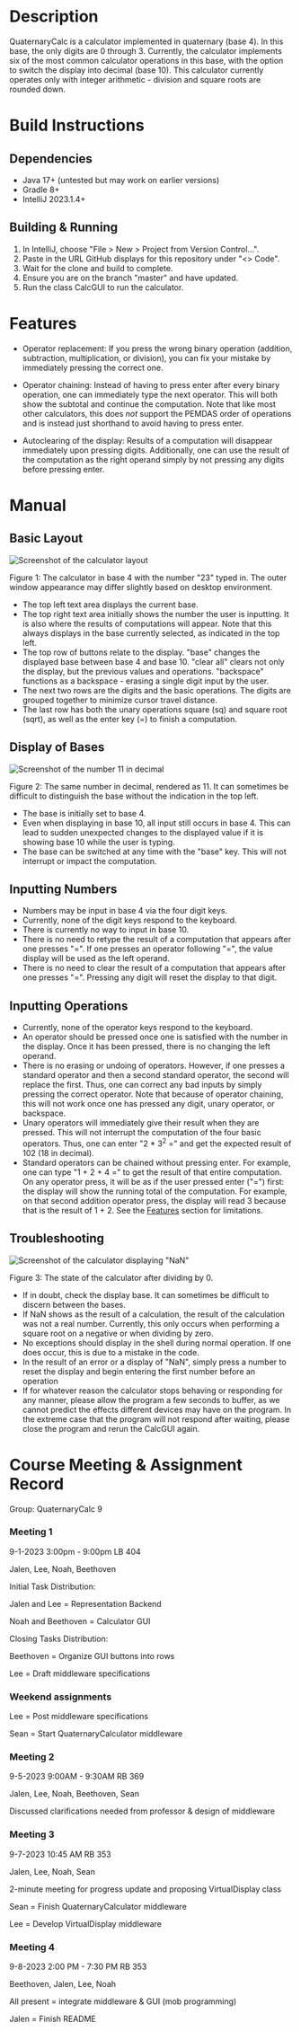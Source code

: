 # Description


QuaternaryCalc is a calculator implemented in quaternary (base 4). In this base, the only digits are
0 through 3. Currently, the calculator implements six of the most common calculator operations in
this base, with the option to switch the display into decimal (base 10). This calculator currently
operates only with integer arithmetic - division and square roots are rounded down.

# Build Instructions

## Dependencies

- Java 17+ (untested but may work on earlier versions)
- Gradle 8+
- IntelliJ 2023.1.4+

## Building & Running

1. In IntelliJ, choose "File > New > Project from Version Control...".
2. Paste in the URL GitHub displays for this repository under "<> Code".
3. Wait for the clone and build to complete.
4. Ensure you are on the branch "master" and have updated.
5. Run the class CalcGUI to run the calculator.

# Features

- Operator replacement: If you press the wrong binary operation (addition, subtraction, multiplication,
  or division), you can fix your mistake by immediately pressing the correct one.

- Operator chaining: Instead of having to press enter after every binary operation, one can immediately
  type the next operator. This will both show the subtotal and continue the computation. Note that like most
  other calculators, this does *not* support the PEMDAS order of operations and is instead just shorthand to
  avoid having to press enter.

- Autoclearing of the display: Results of a computation will disappear immediately upon pressing digits. Additionally,
  one can use the result of the computation as the right operand simply by not pressing any digits before pressing
  enter.

# Manual

## Basic Layout

![Screenshot of the calculator layout](docs/calculator_layout.png)

Figure 1: The calculator in base 4 with the number "23" typed in. The outer window appearance may differ slightly based
on desktop environment.

- The top left text area displays the current base.
- The top right text area initially shows the number the user is inputting. It is also where the results of computations
  will appear. Note that this always displays in the base currently selected, as indicated in the top left.
- The top row of buttons relate to the display. "base" changes the displayed base between base 4 and
  base 10. "clear all" clears not only the display, but the previous values and operations. "backspace"
  functions as a backspace - erasing a single digit input by the user.
- The next two rows are the digits and the basic operations. The digits are grouped together to minimize cursor
  travel distance.
- The last row has both the unary operations square (sq) and square root (sqrt), as well as the enter key (=) to finish
  a computation.

## Display of Bases

![Screenshot of the number 11 in decimal](docs/calculator_hard_to_distinguish_bases.png)

Figure 2: The same number in decimal, rendered as 11. It can sometimes be difficult to distinguish the base without the
indication in the top left.

- The base is initially set to base 4.
- Even when displaying in base 10, all input still occurs in base 4. This can lead to sudden unexpected
  changes to the displayed value if it is showing base 10 while the user is typing.
- The base can be switched at any time with the "base" key. This will not interrupt or impact the
  computation.

## Inputting Numbers

- Numbers may be input in base 4 via the four digit keys.
- Currently, none of the digit keys respond to the keyboard.
- There is currently no way to input in base 10.
- There is no need to retype the result of a computation that appears after one presses "=". If one presses
  an operator following "=", the value display will be used as the left operand.
- There is no need to clear the result of a computation that appears after one presses "=". Pressing any
  digit will reset the display to that digit.

## Inputting Operations

- Currently, none of the operator keys respond to the keyboard.
- An operator should be pressed once one is satisfied with the number in the display. Once it has been pressed, there
  is no changing the left operand.
- There is no erasing or undoing of operators. However, if one presses a standard operator and then a second standard
  operator, the second will replace the first. Thus, one can correct any bad inputs by simply pressing the correct
  operator. Note that because of operator chaining, this will not work once one has pressed any digit, unary operator,
  or
  backspace.
- Unary operators will immediately give their result when they are pressed. This will not interrupt the computation of
  the four basic operators. Thus, one can enter "2 * 3<sup>2</sup> =" and get the expected result of 102 (18 in
  decimal).
- Standard operators can be chained without pressing enter. For example, one can type "1 + 2 + 4 =" to get the result
  of that entire computation. On any operator press, it will be as if the user pressed enter ("=") first: the display 
  will show the running total of the computation. For example, on that second addition operator press, the display will
  read 3 because that is the result of 1 + 2. See the [Features](#features) section for limitations.

## Troubleshooting

![Screenshot of the calculator displaying "NaN"](docs/calculator_nan.png)

Figure 3: The state of the calculator after dividing by 0.

- If in doubt, check the display base. It can sometimes be difficult to discern between the bases.
- If NaN shows as the result of a calculation, the result of the calculation was not a real number. Currently, this
  only occurs when performing a square root on a negative or when dividing by zero.
- No exceptions should display in the shell during normal operation. If one does occur, this is due to a mistake in
  the code.
- In the result of an error or a display of "NaN", simply press a number to reset the display and begin entering the
  first number before an operation
- If for whatever reason the calculator stops behaving or responding for any manner, please allow the program a few
  seconds to buffer, as we cannot predict the effects different devices may have on the program. In the extreme case that
  the program will not respond after waiting, please close the program and rerun the CalcGUI again.

# Course Meeting & Assignment Record

Group: QuaternaryCalc 9

### Meeting 1

9-1-2023
3:00pm - 9:00pm
LB 404

Jalen, Lee, Noah, Beethoven

Initial Task Distribution:

Jalen and Lee = Representation Backend

Noah and Beethoven = Calculator GUI

Closing Tasks Distribution:

Beethoven = Organize GUI buttons into rows

Lee = Draft middleware specifications

### Weekend assignments

Lee = Post middleware specifications

Sean = Start QuaternaryCalculator middleware

### Meeting 2

9-5-2023
9:00AM - 9:30AM
RB 369

Jalen, Lee, Noah, Beethoven, Sean

Discussed clarifications needed from professor & design of middleware

### Meeting 3

9-7-2023
10:45 AM
RB 353

Jalen, Lee, Noah, Sean

2-minute meeting for progress update and proposing VirtualDisplay class

Sean = Finish QuaternaryCalculator middleware

Lee = Develop VirtualDisplay middleware

### Meeting 4

9-8-2023
2:00 PM - 7:30 PM
RB 353

Beethoven, Jalen, Lee, Noah

All present = integrate middleware & GUI (mob programming)

Jalen = Finish README



